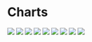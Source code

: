 # Charts

[//]: # (START_CHARTS)

<img src='https://image-charts.com/chart.js/2.8.0?width=600&height=400&backgroundcolor=g&bkg=white&c=%7B%22type%22%3A%22bar%22%2C%22options%22%3A%7B%22layout%22%3A%7B%22padding%22%3A%7B%22right%22%3A50%2C%22left%22%3A50%2C%22top%22%3A0%2C%22bottom%22%3A0%7D%7D%2C%22legend%22%3A%7B%22display%22%3Afalse%7D%2C%22title%22%3A%7B%22display%22%3Atrue%2C%22text%22%3A%22%D8%AF%D9%84%D8%A7%D8%B1%20%D8%A8%D9%87%20%D8%AA%D9%88%D9%85%D8%A7%D9%86%22%7D%2C%22scales%22%3A%7B%22xAxes%22%3A%5B%7B%22time%22%3A%7B%22unit%22%3A%22day%22%7D%2C%22ticks%22%3A%7B%22fontSize%22%3A8%7D%2C%22type%22%3A%22time%22%7D%2C%7B%22ticks%22%3A%7B%22fontSize%22%3A8%7D%2C%22type%22%3A%22category%22%2C%22labels%22%3A%5B%22%DB%B3%DB%B0%20%D8%AF%DB%8C%22%2C%22%DB%B1%20%D8%A8%D9%87%D9%85%D9%86%22%2C%22%DB%B2%20%D8%A8%D9%87%D9%85%D9%86%22%2C%22%DB%B3%20%D8%A8%D9%87%D9%85%D9%86%22%2C%22%DB%B4%20%D8%A8%D9%87%D9%85%D9%86%22%2C%22%DB%B4%20%D8%A8%D9%87%D9%85%D9%86%22%2C%22%DB%B7%20%D8%A8%D9%87%D9%85%D9%86%22%2C%22%DB%B8%20%D8%A8%D9%87%D9%85%D9%86%22%2C%22%DB%B8%20%D8%A8%D9%87%D9%85%D9%86%22%2C%22%DB%B1%DB%B5%20%D8%A8%D9%87%D9%85%D9%86%22%2C%22%DB%B1%DB%B6%20%D8%A8%D9%87%D9%85%D9%86%22%2C%22%DB%B1%DB%B7%20%D8%A8%D9%87%D9%85%D9%86%22%2C%22%DB%B1%DB%B8%20%D8%A8%D9%87%D9%85%D9%86%22%2C%22%DB%B1%DB%B8%20%D8%A8%D9%87%D9%85%D9%86%22%2C%22%DB%B2%DB%B1%20%D8%A8%D9%87%D9%85%D9%86%22%2C%22%DB%B2%DB%B1%20%D8%A8%D9%87%D9%85%D9%86%22%2C%22%DB%B2%DB%B3%20%D8%A8%D9%87%D9%85%D9%86%22%2C%22%DB%B2%DB%B4%20%D8%A8%D9%87%D9%85%D9%86%22%2C%22%DB%B2%DB%B5%20%D8%A8%D9%87%D9%85%D9%86%22%2C%22%DB%B2%DB%B6%20%D8%A8%D9%87%D9%85%D9%86%22%2C%22%DB%B2%DB%B6%20%D8%A8%D9%87%D9%85%D9%86%22%2C%22%DB%B2%DB%B8%20%D8%A8%D9%87%D9%85%D9%86%22%2C%22%DB%B2%DB%B9%20%D8%A8%D9%87%D9%85%D9%86%22%2C%22%DB%B3%DB%B0%20%D8%A8%D9%87%D9%85%D9%86%22%2C%22%DB%B1%20%D8%A7%D8%B3%D9%81%D9%86%D8%AF%22%2C%22%DB%B2%20%D8%A7%D8%B3%D9%81%D9%86%D8%AF%22%2C%22%DB%B3%20%D8%A7%D8%B3%D9%81%D9%86%D8%AF%22%2C%22%DB%B3%20%D8%A7%D8%B3%D9%81%D9%86%D8%AF%22%2C%22%DB%B1%DB%B0%20%D8%A7%D8%B3%D9%81%D9%86%D8%AF%22%2C%22%DB%B1%DB%B0%20%D8%A7%D8%B3%D9%81%D9%86%D8%AF%22%5D%7D%5D%2C%22yAxes%22%3A%5B%7B%22ticks%22%3A%7B%22fontSize%22%3A8%2C%22beginAtZero%22%3Afalse%7D%7D%5D%7D%7D%2C%22data%22%3A%7B%22datasets%22%3A%5B%7B%22borderWidth%22%3A1%2C%22datalabels%22%3A%7B%22formatter%22%3A%22function%28value%2C%20context%29%20%7B%20return%20value%3B%20%7D%22%2C%22font%22%3A%7B%22size%22%3A8%7D%2C%22align%22%3A%22top%22%2C%22anchor%22%3A%22end%22%7D%2C%22borderColor%22%3A%22%231b9e77%22%2C%22type%22%3A%22line%22%2C%22fill%22%3Afalse%2C%22pointBackgroundColor%22%3A%22%231b9e77%22%2C%22data%22%3A%5B54117%2C53821%2C53954%2C54803%2C55459%2C55459%2C56070%2C55607%2C55579%2C55031%2C55072%2C55352%2C55536%2C55536%2C54905%2C54905%2C55149%2C55390%2C55530%2C56005%2C56005%2C56260%2C57130%2C56924%2C56450%2C56962%2C57193%2C57193%2C58450%2C58450%5D%7D%5D%2C%22labels%22%3A%5B%222024-01-20T00%3A00%3A00%22%2C%222024-01-21T00%3A00%3A00%22%2C%222024-01-22T00%3A00%3A00%22%2C%222024-01-23T00%3A00%3A00%22%2C%222024-01-24T00%3A00%3A00%22%2C%222024-01-24T00%3A00%3A00%22%2C%222024-01-27T00%3A00%3A00%22%2C%222024-01-28T00%3A00%3A00%22%2C%222024-01-28T00%3A00%3A00%22%2C%222024-02-04T00%3A00%3A00%22%2C%222024-02-05T00%3A00%3A00%22%2C%222024-02-06T00%3A00%3A00%22%2C%222024-02-07T00%3A00%3A00%22%2C%222024-02-07T00%3A00%3A00%22%2C%222024-02-10T00%3A00%3A00%22%2C%222024-02-10T00%3A00%3A00%22%2C%222024-02-12T00%3A00%3A00%22%2C%222024-02-13T00%3A00%3A00%22%2C%222024-02-14T00%3A00%3A00%22%2C%222024-02-15T00%3A00%3A00%22%2C%222024-02-15T00%3A00%3A00%22%2C%222024-02-17T00%3A00%3A00%22%2C%222024-02-18T00%3A00%3A00%22%2C%222024-02-19T00%3A00%3A00%22%2C%222024-02-20T00%3A00%3A00%22%2C%222024-02-21T00%3A00%3A00%22%2C%222024-02-22T00%3A00%3A00%22%2C%222024-02-22T00%3A00%3A00%22%2C%222024-02-29T00%3A00%3A00%22%2C%222024-02-29T00%3A00%3A00%22%5D%7D%7D' />

<img src='https://image-charts.com/chart.js/2.8.0?width=600&height=400&backgroundcolor=g&bkg=white&c=%7B%22type%22%3A%22bar%22%2C%22options%22%3A%7B%22layout%22%3A%7B%22padding%22%3A%7B%22right%22%3A50%2C%22left%22%3A50%2C%22top%22%3A0%2C%22bottom%22%3A0%7D%7D%2C%22legend%22%3A%7B%22display%22%3Afalse%7D%2C%22title%22%3A%7B%22display%22%3Atrue%2C%22text%22%3A%22%D9%BE%D9%88%D9%86%D8%AF%20%D8%A8%D9%87%20%D8%AA%D9%88%D9%85%D8%A7%D9%86%22%7D%2C%22scales%22%3A%7B%22xAxes%22%3A%5B%7B%22time%22%3A%7B%22unit%22%3A%22day%22%7D%2C%22ticks%22%3A%7B%22fontSize%22%3A8%7D%2C%22type%22%3A%22time%22%7D%2C%7B%22ticks%22%3A%7B%22fontSize%22%3A8%7D%2C%22type%22%3A%22category%22%2C%22labels%22%3A%5B%22%DB%B1%DB%B8%20%D8%A8%D9%87%D9%85%D9%86%22%2C%22%DB%B1%DB%B8%20%D8%A8%D9%87%D9%85%D9%86%22%2C%22%DB%B2%DB%B1%20%D8%A8%D9%87%D9%85%D9%86%22%2C%22%DB%B2%DB%B1%20%D8%A8%D9%87%D9%85%D9%86%22%2C%22%DB%B2%DB%B3%20%D8%A8%D9%87%D9%85%D9%86%22%2C%22%DB%B2%DB%B4%20%D8%A8%D9%87%D9%85%D9%86%22%2C%22%DB%B2%DB%B5%20%D8%A8%D9%87%D9%85%D9%86%22%2C%22%DB%B2%DB%B6%20%D8%A8%D9%87%D9%85%D9%86%22%2C%22%DB%B2%DB%B6%20%D8%A8%D9%87%D9%85%D9%86%22%2C%22%DB%B2%DB%B8%20%D8%A8%D9%87%D9%85%D9%86%22%2C%22%DB%B2%DB%B9%20%D8%A8%D9%87%D9%85%D9%86%22%2C%22%DB%B3%DB%B0%20%D8%A8%D9%87%D9%85%D9%86%22%2C%22%DB%B1%20%D8%A7%D8%B3%D9%81%D9%86%D8%AF%22%2C%22%DB%B2%20%D8%A7%D8%B3%D9%81%D9%86%D8%AF%22%2C%22%DB%B3%20%D8%A7%D8%B3%D9%81%D9%86%D8%AF%22%2C%22%DB%B3%20%D8%A7%D8%B3%D9%81%D9%86%D8%AF%22%2C%22%DB%B5%20%D8%A7%D8%B3%D9%81%D9%86%D8%AF%22%2C%22%DB%B5%20%D8%A7%D8%B3%D9%81%D9%86%D8%AF%22%2C%22%DB%B7%20%D8%A7%D8%B3%D9%81%D9%86%D8%AF%22%2C%22%DB%B8%20%D8%A7%D8%B3%D9%81%D9%86%D8%AF%22%2C%22%DB%B9%20%D8%A7%D8%B3%D9%81%D9%86%D8%AF%22%2C%22%DB%B1%DB%B0%20%D8%A7%D8%B3%D9%81%D9%86%D8%AF%22%2C%22%DB%B1%DB%B0%20%D8%A7%D8%B3%D9%81%D9%86%D8%AF%22%2C%22%DB%B1%DB%B2%20%D8%A7%D8%B3%D9%81%D9%86%D8%AF%22%2C%22%DB%B1%DB%B3%20%D8%A7%D8%B3%D9%81%D9%86%D8%AF%22%2C%22%DB%B1%DB%B4%20%D8%A7%D8%B3%D9%81%D9%86%D8%AF%22%2C%22%DB%B1%DB%B5%20%D8%A7%D8%B3%D9%81%D9%86%D8%AF%22%2C%22%DB%B1%DB%B6%20%D8%A7%D8%B3%D9%81%D9%86%D8%AF%22%2C%22%DB%B1%DB%B6%20%D8%A7%D8%B3%D9%81%D9%86%D8%AF%22%2C%22%DB%B1%DB%B7%20%D8%A7%D8%B3%D9%81%D9%86%D8%AF%22%5D%7D%5D%2C%22yAxes%22%3A%5B%7B%22ticks%22%3A%7B%22fontSize%22%3A8%2C%22beginAtZero%22%3Afalse%7D%7D%5D%7D%7D%2C%22data%22%3A%7B%22datasets%22%3A%5B%7B%22borderWidth%22%3A1%2C%22datalabels%22%3A%7B%22formatter%22%3A%22function%28value%2C%20context%29%20%7B%20return%20value%3B%20%7D%22%2C%22font%22%3A%7B%22size%22%3A8%7D%2C%22align%22%3A%22top%22%2C%22anchor%22%3A%22end%22%7D%2C%22borderColor%22%3A%22%231b9e77%22%2C%22type%22%3A%22line%22%2C%22fill%22%3Afalse%2C%22pointBackgroundColor%22%3A%22%231b9e77%22%2C%22data%22%3A%5B70257%2C70257%2C69286%2C69286%2C69712%2C69866%2C69652%2C70325%2C70325%2C70920%2C71838%2C71804%2C71508%2C71961%2C72434%2C72434%2C72516%2C72516%2C73545%2C74279%2C73519%2C73969%2C73969%2C75044%2C75080%2C76809%2C77534%2C77773%2C77153%2C77773%5D%7D%5D%2C%22labels%22%3A%5B%222024-02-07T00%3A00%3A00%22%2C%222024-02-07T00%3A00%3A00%22%2C%222024-02-10T00%3A00%3A00%22%2C%222024-02-10T00%3A00%3A00%22%2C%222024-02-12T00%3A00%3A00%22%2C%222024-02-13T00%3A00%3A00%22%2C%222024-02-14T00%3A00%3A00%22%2C%222024-02-15T00%3A00%3A00%22%2C%222024-02-15T00%3A00%3A00%22%2C%222024-02-17T00%3A00%3A00%22%2C%222024-02-18T00%3A00%3A00%22%2C%222024-02-19T00%3A00%3A00%22%2C%222024-02-20T00%3A00%3A00%22%2C%222024-02-21T00%3A00%3A00%22%2C%222024-02-22T00%3A00%3A00%22%2C%222024-02-22T00%3A00%3A00%22%2C%222024-02-24T00%3A00%3A00%22%2C%222024-02-24T00%3A00%3A00%22%2C%222024-02-26T00%3A00%3A00%22%2C%222024-02-27T00%3A00%3A00%22%2C%222024-02-28T00%3A00%3A00%22%2C%222024-02-29T00%3A00%3A00%22%2C%222024-02-29T00%3A00%3A00%22%2C%222024-03-02T00%3A00%3A00%22%2C%222024-03-03T00%3A00%3A00%22%2C%222024-03-04T00%3A00%3A00%22%2C%222024-03-05T00%3A00%3A00%22%2C%222024-03-06T00%3A00%3A00%22%2C%222024-03-06T00%3A00%3A00%22%2C%222024-03-07T00%3A00%3A00%22%5D%7D%7D' />

<img src='https://image-charts.com/chart.js/2.8.0?width=600&height=400&backgroundcolor=g&bkg=white&c=%7B%22type%22%3A%22bar%22%2C%22options%22%3A%7B%22layout%22%3A%7B%22padding%22%3A%7B%22right%22%3A50%2C%22left%22%3A50%2C%22top%22%3A0%2C%22bottom%22%3A0%7D%7D%2C%22legend%22%3A%7B%22display%22%3Afalse%7D%2C%22title%22%3A%7B%22display%22%3Atrue%2C%22text%22%3A%22%DB%8C%D9%88%D8%B1%D9%88%20%D8%A8%D9%87%20%D8%AA%D9%88%D9%85%D8%A7%D9%86%22%7D%2C%22scales%22%3A%7B%22xAxes%22%3A%5B%7B%22time%22%3A%7B%22unit%22%3A%22day%22%7D%2C%22ticks%22%3A%7B%22fontSize%22%3A8%7D%2C%22type%22%3A%22time%22%7D%2C%7B%22ticks%22%3A%7B%22fontSize%22%3A8%7D%2C%22type%22%3A%22category%22%2C%22labels%22%3A%5B%22%DB%B1%DB%B8%20%D8%A8%D9%87%D9%85%D9%86%22%2C%22%DB%B1%DB%B8%20%D8%A8%D9%87%D9%85%D9%86%22%2C%22%DB%B2%DB%B1%20%D8%A8%D9%87%D9%85%D9%86%22%2C%22%DB%B2%DB%B1%20%D8%A8%D9%87%D9%85%D9%86%22%2C%22%DB%B2%DB%B3%20%D8%A8%D9%87%D9%85%D9%86%22%2C%22%DB%B2%DB%B4%20%D8%A8%D9%87%D9%85%D9%86%22%2C%22%DB%B2%DB%B5%20%D8%A8%D9%87%D9%85%D9%86%22%2C%22%DB%B2%DB%B6%20%D8%A8%D9%87%D9%85%D9%86%22%2C%22%DB%B2%DB%B6%20%D8%A8%D9%87%D9%85%D9%86%22%2C%22%DB%B2%DB%B8%20%D8%A8%D9%87%D9%85%D9%86%22%2C%22%DB%B2%DB%B9%20%D8%A8%D9%87%D9%85%D9%86%22%2C%22%DB%B3%DB%B0%20%D8%A8%D9%87%D9%85%D9%86%22%2C%22%DB%B1%20%D8%A7%D8%B3%D9%81%D9%86%D8%AF%22%2C%22%DB%B2%20%D8%A7%D8%B3%D9%81%D9%86%D8%AF%22%2C%22%DB%B3%20%D8%A7%D8%B3%D9%81%D9%86%D8%AF%22%2C%22%DB%B3%20%D8%A7%D8%B3%D9%81%D9%86%D8%AF%22%2C%22%DB%B5%20%D8%A7%D8%B3%D9%81%D9%86%D8%AF%22%2C%22%DB%B5%20%D8%A7%D8%B3%D9%81%D9%86%D8%AF%22%2C%22%DB%B7%20%D8%A7%D8%B3%D9%81%D9%86%D8%AF%22%2C%22%DB%B8%20%D8%A7%D8%B3%D9%81%D9%86%D8%AF%22%2C%22%DB%B9%20%D8%A7%D8%B3%D9%81%D9%86%D8%AF%22%2C%22%DB%B1%DB%B0%20%D8%A7%D8%B3%D9%81%D9%86%D8%AF%22%2C%22%DB%B1%DB%B0%20%D8%A7%D8%B3%D9%81%D9%86%D8%AF%22%2C%22%DB%B1%DB%B2%20%D8%A7%D8%B3%D9%81%D9%86%D8%AF%22%2C%22%DB%B1%DB%B3%20%D8%A7%D8%B3%D9%81%D9%86%D8%AF%22%2C%22%DB%B1%DB%B4%20%D8%A7%D8%B3%D9%81%D9%86%D8%AF%22%2C%22%DB%B1%DB%B5%20%D8%A7%D8%B3%D9%81%D9%86%D8%AF%22%2C%22%DB%B1%DB%B6%20%D8%A7%D8%B3%D9%81%D9%86%D8%AF%22%2C%22%DB%B1%DB%B6%20%D8%A7%D8%B3%D9%81%D9%86%D8%AF%22%2C%22%DB%B1%DB%B7%20%D8%A7%D8%B3%D9%81%D9%86%D8%AF%22%5D%7D%5D%2C%22yAxes%22%3A%5B%7B%22ticks%22%3A%7B%22fontSize%22%3A8%2C%22beginAtZero%22%3Afalse%7D%7D%5D%7D%7D%2C%22data%22%3A%7B%22datasets%22%3A%5B%7B%22borderWidth%22%3A1%2C%22datalabels%22%3A%7B%22formatter%22%3A%22function%28value%2C%20context%29%20%7B%20return%20value%3B%20%7D%22%2C%22font%22%3A%7B%22size%22%3A8%7D%2C%22align%22%3A%22top%22%2C%22anchor%22%3A%22end%22%7D%2C%22borderColor%22%3A%22%231b9e77%22%2C%22type%22%3A%22line%22%2C%22fill%22%3Afalse%2C%22pointBackgroundColor%22%3A%22%231b9e77%22%2C%22data%22%3A%5B59924%2C59924%2C59199%2C59199%2C59588%2C59471%2C59541%2C60212%2C60212%2C60665%2C61450%2C61419%2C61167%2C61670%2C62060%2C62060%2C61950%2C61950%2C62941%2C63587%2C62958%2C63340%2C63340%2C64285%2C64317%2C65712%2C66227%2C66374%2C66024%2C66374%5D%7D%5D%2C%22labels%22%3A%5B%222024-02-07T00%3A00%3A00%22%2C%222024-02-07T00%3A00%3A00%22%2C%222024-02-10T00%3A00%3A00%22%2C%222024-02-10T00%3A00%3A00%22%2C%222024-02-12T00%3A00%3A00%22%2C%222024-02-13T00%3A00%3A00%22%2C%222024-02-14T00%3A00%3A00%22%2C%222024-02-15T00%3A00%3A00%22%2C%222024-02-15T00%3A00%3A00%22%2C%222024-02-17T00%3A00%3A00%22%2C%222024-02-18T00%3A00%3A00%22%2C%222024-02-19T00%3A00%3A00%22%2C%222024-02-20T00%3A00%3A00%22%2C%222024-02-21T00%3A00%3A00%22%2C%222024-02-22T00%3A00%3A00%22%2C%222024-02-22T00%3A00%3A00%22%2C%222024-02-24T00%3A00%3A00%22%2C%222024-02-24T00%3A00%3A00%22%2C%222024-02-26T00%3A00%3A00%22%2C%222024-02-27T00%3A00%3A00%22%2C%222024-02-28T00%3A00%3A00%22%2C%222024-02-29T00%3A00%3A00%22%2C%222024-02-29T00%3A00%3A00%22%2C%222024-03-02T00%3A00%3A00%22%2C%222024-03-03T00%3A00%3A00%22%2C%222024-03-04T00%3A00%3A00%22%2C%222024-03-05T00%3A00%3A00%22%2C%222024-03-06T00%3A00%3A00%22%2C%222024-03-06T00%3A00%3A00%22%2C%222024-03-07T00%3A00%3A00%22%5D%7D%7D' />

<img src='https://image-charts.com/chart.js/2.8.0?width=600&height=400&backgroundcolor=g&bkg=white&c=%7B%22type%22%3A%22bar%22%2C%22options%22%3A%7B%22layout%22%3A%7B%22padding%22%3A%7B%22right%22%3A50%2C%22left%22%3A50%2C%22top%22%3A0%2C%22bottom%22%3A0%7D%7D%2C%22legend%22%3A%7B%22display%22%3Afalse%7D%2C%22title%22%3A%7B%22display%22%3Atrue%2C%22text%22%3A%22%D9%85%D8%AB%D9%82%D8%A7%D9%84%20%D8%B7%D9%84%D8%A7%20%D8%A8%D9%87%20%D9%87%D8%B2%D8%A7%D8%B1%20%D8%AA%D9%88%D9%85%D8%A7%D9%86%22%7D%2C%22scales%22%3A%7B%22xAxes%22%3A%5B%7B%22time%22%3A%7B%22unit%22%3A%22day%22%7D%2C%22ticks%22%3A%7B%22fontSize%22%3A8%7D%2C%22type%22%3A%22time%22%7D%2C%7B%22ticks%22%3A%7B%22fontSize%22%3A8%7D%2C%22type%22%3A%22category%22%2C%22labels%22%3A%5B%22%DB%B1%DB%B8%20%D8%A8%D9%87%D9%85%D9%86%22%2C%22%DB%B1%DB%B8%20%D8%A8%D9%87%D9%85%D9%86%22%2C%22%DB%B2%DB%B1%20%D8%A8%D9%87%D9%85%D9%86%22%2C%22%DB%B2%DB%B1%20%D8%A8%D9%87%D9%85%D9%86%22%2C%22%DB%B2%DB%B3%20%D8%A8%D9%87%D9%85%D9%86%22%2C%22%DB%B2%DB%B4%20%D8%A8%D9%87%D9%85%D9%86%22%2C%22%DB%B2%DB%B5%20%D8%A8%D9%87%D9%85%D9%86%22%2C%22%DB%B2%DB%B6%20%D8%A8%D9%87%D9%85%D9%86%22%2C%22%DB%B2%DB%B6%20%D8%A8%D9%87%D9%85%D9%86%22%2C%22%DB%B2%DB%B8%20%D8%A8%D9%87%D9%85%D9%86%22%2C%22%DB%B2%DB%B9%20%D8%A8%D9%87%D9%85%D9%86%22%2C%22%DB%B3%DB%B0%20%D8%A8%D9%87%D9%85%D9%86%22%2C%22%DB%B1%20%D8%A7%D8%B3%D9%81%D9%86%D8%AF%22%2C%22%DB%B2%20%D8%A7%D8%B3%D9%81%D9%86%D8%AF%22%2C%22%DB%B3%20%D8%A7%D8%B3%D9%81%D9%86%D8%AF%22%2C%22%DB%B3%20%D8%A7%D8%B3%D9%81%D9%86%D8%AF%22%2C%22%DB%B5%20%D8%A7%D8%B3%D9%81%D9%86%D8%AF%22%2C%22%DB%B5%20%D8%A7%D8%B3%D9%81%D9%86%D8%AF%22%2C%22%DB%B7%20%D8%A7%D8%B3%D9%81%D9%86%D8%AF%22%2C%22%DB%B8%20%D8%A7%D8%B3%D9%81%D9%86%D8%AF%22%2C%22%DB%B9%20%D8%A7%D8%B3%D9%81%D9%86%D8%AF%22%2C%22%DB%B1%DB%B0%20%D8%A7%D8%B3%D9%81%D9%86%D8%AF%22%2C%22%DB%B1%DB%B0%20%D8%A7%D8%B3%D9%81%D9%86%D8%AF%22%2C%22%DB%B1%DB%B2%20%D8%A7%D8%B3%D9%81%D9%86%D8%AF%22%2C%22%DB%B1%DB%B3%20%D8%A7%D8%B3%D9%81%D9%86%D8%AF%22%2C%22%DB%B1%DB%B4%20%D8%A7%D8%B3%D9%81%D9%86%D8%AF%22%2C%22%DB%B1%DB%B5%20%D8%A7%D8%B3%D9%81%D9%86%D8%AF%22%2C%22%DB%B1%DB%B6%20%D8%A7%D8%B3%D9%81%D9%86%D8%AF%22%2C%22%DB%B1%DB%B6%20%D8%A7%D8%B3%D9%81%D9%86%D8%AF%22%2C%22%DB%B1%DB%B7%20%D8%A7%D8%B3%D9%81%D9%86%D8%AF%22%5D%7D%5D%2C%22yAxes%22%3A%5B%7B%22ticks%22%3A%7B%22fontSize%22%3A8%2C%22beginAtZero%22%3Afalse%7D%7D%5D%7D%7D%2C%22data%22%3A%7B%22datasets%22%3A%5B%7B%22borderWidth%22%3A1%2C%22datalabels%22%3A%7B%22formatter%22%3A%22function%28value%2C%20context%29%20%7B%20return%20value%3B%20%7D%22%2C%22font%22%3A%7B%22size%22%3A8%7D%2C%22align%22%3A%22top%22%2C%22anchor%22%3A%22end%22%7D%2C%22borderColor%22%3A%22%231b9e77%22%2C%22type%22%3A%22line%22%2C%22fill%22%3Afalse%2C%22pointBackgroundColor%22%3A%22%231b9e77%22%2C%22data%22%3A%5B12076%2C12076%2C11927%2C11927%2C11908%2C11881%2C11941%2C12027%2C12027%2C12152%2C12197%2C12229%2C12126%2C12245%2C12307%2C12307%2C12406%2C12406%2C12456%2C12608%2C12557%2C12559%2C12559%2C12951%2C12943%2C13349%2C13467%2C13817%2C13628%2C13817%5D%7D%5D%2C%22labels%22%3A%5B%222024-02-07T00%3A00%3A00%22%2C%222024-02-07T00%3A00%3A00%22%2C%222024-02-10T00%3A00%3A00%22%2C%222024-02-10T00%3A00%3A00%22%2C%222024-02-12T00%3A00%3A00%22%2C%222024-02-13T00%3A00%3A00%22%2C%222024-02-14T00%3A00%3A00%22%2C%222024-02-15T00%3A00%3A00%22%2C%222024-02-15T00%3A00%3A00%22%2C%222024-02-17T00%3A00%3A00%22%2C%222024-02-18T00%3A00%3A00%22%2C%222024-02-19T00%3A00%3A00%22%2C%222024-02-20T00%3A00%3A00%22%2C%222024-02-21T00%3A00%3A00%22%2C%222024-02-22T00%3A00%3A00%22%2C%222024-02-22T00%3A00%3A00%22%2C%222024-02-24T00%3A00%3A00%22%2C%222024-02-24T00%3A00%3A00%22%2C%222024-02-26T00%3A00%3A00%22%2C%222024-02-27T00%3A00%3A00%22%2C%222024-02-28T00%3A00%3A00%22%2C%222024-02-29T00%3A00%3A00%22%2C%222024-02-29T00%3A00%3A00%22%2C%222024-03-02T00%3A00%3A00%22%2C%222024-03-03T00%3A00%3A00%22%2C%222024-03-04T00%3A00%3A00%22%2C%222024-03-05T00%3A00%3A00%22%2C%222024-03-06T00%3A00%3A00%22%2C%222024-03-06T00%3A00%3A00%22%2C%222024-03-07T00%3A00%3A00%22%5D%7D%7D' />

<img src='https://image-charts.com/chart.js/2.8.0?width=600&height=400&backgroundcolor=g&bkg=white&c=%7B%22type%22%3A%22bar%22%2C%22options%22%3A%7B%22layout%22%3A%7B%22padding%22%3A%7B%22right%22%3A50%2C%22left%22%3A50%2C%22top%22%3A0%2C%22bottom%22%3A0%7D%7D%2C%22legend%22%3A%7B%22display%22%3Afalse%7D%2C%22title%22%3A%7B%22display%22%3Atrue%2C%22text%22%3A%22%D8%B3%DA%A9%D9%87%20%D8%A7%D9%85%D8%A7%D9%85%DB%8C%20%D8%A8%D9%87%20%D9%87%D8%B2%D8%A7%D8%B1%20%D8%AA%D9%88%D9%85%D8%A7%D9%86%22%7D%2C%22scales%22%3A%7B%22xAxes%22%3A%5B%7B%22time%22%3A%7B%22unit%22%3A%22day%22%7D%2C%22ticks%22%3A%7B%22fontSize%22%3A8%7D%2C%22type%22%3A%22time%22%7D%2C%7B%22ticks%22%3A%7B%22fontSize%22%3A8%7D%2C%22type%22%3A%22category%22%2C%22labels%22%3A%5B%22%DB%B1%DB%B8%20%D8%A8%D9%87%D9%85%D9%86%22%2C%22%DB%B1%DB%B8%20%D8%A8%D9%87%D9%85%D9%86%22%2C%22%DB%B2%DB%B1%20%D8%A8%D9%87%D9%85%D9%86%22%2C%22%DB%B2%DB%B1%20%D8%A8%D9%87%D9%85%D9%86%22%2C%22%DB%B2%DB%B3%20%D8%A8%D9%87%D9%85%D9%86%22%2C%22%DB%B2%DB%B4%20%D8%A8%D9%87%D9%85%D9%86%22%2C%22%DB%B2%DB%B5%20%D8%A8%D9%87%D9%85%D9%86%22%2C%22%DB%B2%DB%B6%20%D8%A8%D9%87%D9%85%D9%86%22%2C%22%DB%B2%DB%B6%20%D8%A8%D9%87%D9%85%D9%86%22%2C%22%DB%B2%DB%B8%20%D8%A8%D9%87%D9%85%D9%86%22%2C%22%DB%B2%DB%B9%20%D8%A8%D9%87%D9%85%D9%86%22%2C%22%DB%B3%DB%B0%20%D8%A8%D9%87%D9%85%D9%86%22%2C%22%DB%B1%20%D8%A7%D8%B3%D9%81%D9%86%D8%AF%22%2C%22%DB%B2%20%D8%A7%D8%B3%D9%81%D9%86%D8%AF%22%2C%22%DB%B3%20%D8%A7%D8%B3%D9%81%D9%86%D8%AF%22%2C%22%DB%B3%20%D8%A7%D8%B3%D9%81%D9%86%D8%AF%22%2C%22%DB%B5%20%D8%A7%D8%B3%D9%81%D9%86%D8%AF%22%2C%22%DB%B5%20%D8%A7%D8%B3%D9%81%D9%86%D8%AF%22%2C%22%DB%B7%20%D8%A7%D8%B3%D9%81%D9%86%D8%AF%22%2C%22%DB%B8%20%D8%A7%D8%B3%D9%81%D9%86%D8%AF%22%2C%22%DB%B9%20%D8%A7%D8%B3%D9%81%D9%86%D8%AF%22%2C%22%DB%B1%DB%B0%20%D8%A7%D8%B3%D9%81%D9%86%D8%AF%22%2C%22%DB%B1%DB%B0%20%D8%A7%D8%B3%D9%81%D9%86%D8%AF%22%2C%22%DB%B1%DB%B2%20%D8%A7%D8%B3%D9%81%D9%86%D8%AF%22%2C%22%DB%B1%DB%B3%20%D8%A7%D8%B3%D9%81%D9%86%D8%AF%22%2C%22%DB%B1%DB%B4%20%D8%A7%D8%B3%D9%81%D9%86%D8%AF%22%2C%22%DB%B1%DB%B5%20%D8%A7%D8%B3%D9%81%D9%86%D8%AF%22%2C%22%DB%B1%DB%B6%20%D8%A7%D8%B3%D9%81%D9%86%D8%AF%22%2C%22%DB%B1%DB%B6%20%D8%A7%D8%B3%D9%81%D9%86%D8%AF%22%2C%22%DB%B1%DB%B7%20%D8%A7%D8%B3%D9%81%D9%86%D8%AF%22%5D%7D%5D%2C%22yAxes%22%3A%5B%7B%22ticks%22%3A%7B%22fontSize%22%3A8%2C%22beginAtZero%22%3Afalse%7D%7D%5D%7D%7D%2C%22data%22%3A%7B%22datasets%22%3A%5B%7B%22borderWidth%22%3A1%2C%22datalabels%22%3A%7B%22formatter%22%3A%22function%28value%2C%20context%29%20%7B%20return%20value%3B%20%7D%22%2C%22font%22%3A%7B%22size%22%3A8%7D%2C%22align%22%3A%22top%22%2C%22anchor%22%3A%22end%22%7D%2C%22borderColor%22%3A%22%231b9e77%22%2C%22type%22%3A%22line%22%2C%22fill%22%3Afalse%2C%22pointBackgroundColor%22%3A%22%231b9e77%22%2C%22data%22%3A%5B32751%2C32751%2C32739%2C32739%2C32651%2C32452%2C32642%2C32934%2C32934%2C33056%2C33444%2C33249%2C33010%2C33084%2C33447%2C33447%2C33605%2C33605%2C33681%2C34345%2C33892%2C34140%2C34140%2C34645%2C34608%2C35680%2C36943%2C37247%2C36733%2C37247%5D%7D%5D%2C%22labels%22%3A%5B%222024-02-07T00%3A00%3A00%22%2C%222024-02-07T00%3A00%3A00%22%2C%222024-02-10T00%3A00%3A00%22%2C%222024-02-10T00%3A00%3A00%22%2C%222024-02-12T00%3A00%3A00%22%2C%222024-02-13T00%3A00%3A00%22%2C%222024-02-14T00%3A00%3A00%22%2C%222024-02-15T00%3A00%3A00%22%2C%222024-02-15T00%3A00%3A00%22%2C%222024-02-17T00%3A00%3A00%22%2C%222024-02-18T00%3A00%3A00%22%2C%222024-02-19T00%3A00%3A00%22%2C%222024-02-20T00%3A00%3A00%22%2C%222024-02-21T00%3A00%3A00%22%2C%222024-02-22T00%3A00%3A00%22%2C%222024-02-22T00%3A00%3A00%22%2C%222024-02-24T00%3A00%3A00%22%2C%222024-02-24T00%3A00%3A00%22%2C%222024-02-26T00%3A00%3A00%22%2C%222024-02-27T00%3A00%3A00%22%2C%222024-02-28T00%3A00%3A00%22%2C%222024-02-29T00%3A00%3A00%22%2C%222024-02-29T00%3A00%3A00%22%2C%222024-03-02T00%3A00%3A00%22%2C%222024-03-03T00%3A00%3A00%22%2C%222024-03-04T00%3A00%3A00%22%2C%222024-03-05T00%3A00%3A00%22%2C%222024-03-06T00%3A00%3A00%22%2C%222024-03-06T00%3A00%3A00%22%2C%222024-03-07T00%3A00%3A00%22%5D%7D%7D' />

<img src='https://image-charts.com/chart.js/2.8.0?width=600&height=400&backgroundcolor=g&bkg=white&c=%7B%22type%22%3A%22bar%22%2C%22options%22%3A%7B%22layout%22%3A%7B%22padding%22%3A%7B%22right%22%3A50%2C%22left%22%3A50%2C%22top%22%3A0%2C%22bottom%22%3A0%7D%7D%2C%22legend%22%3A%7B%22display%22%3Afalse%7D%2C%22title%22%3A%7B%22display%22%3Atrue%2C%22text%22%3A%22%D8%B3%DA%A9%D9%87%20%D8%A8%D9%87%D8%A7%D8%B1%20%D8%A2%D8%B2%D8%A7%D8%AF%DB%8C%20%D8%A8%D9%87%20%D9%87%D8%B2%D8%A7%D8%B1%20%D8%AA%D9%88%D9%85%D8%A7%D9%86%22%7D%2C%22scales%22%3A%7B%22xAxes%22%3A%5B%7B%22time%22%3A%7B%22unit%22%3A%22day%22%7D%2C%22ticks%22%3A%7B%22fontSize%22%3A8%7D%2C%22type%22%3A%22time%22%7D%2C%7B%22ticks%22%3A%7B%22fontSize%22%3A8%7D%2C%22type%22%3A%22category%22%2C%22labels%22%3A%5B%22%DB%B1%DB%B8%20%D8%A8%D9%87%D9%85%D9%86%22%2C%22%DB%B1%DB%B8%20%D8%A8%D9%87%D9%85%D9%86%22%2C%22%DB%B2%DB%B1%20%D8%A8%D9%87%D9%85%D9%86%22%2C%22%DB%B2%DB%B1%20%D8%A8%D9%87%D9%85%D9%86%22%2C%22%DB%B2%DB%B3%20%D8%A8%D9%87%D9%85%D9%86%22%2C%22%DB%B2%DB%B4%20%D8%A8%D9%87%D9%85%D9%86%22%2C%22%DB%B2%DB%B5%20%D8%A8%D9%87%D9%85%D9%86%22%2C%22%DB%B2%DB%B6%20%D8%A8%D9%87%D9%85%D9%86%22%2C%22%DB%B2%DB%B6%20%D8%A8%D9%87%D9%85%D9%86%22%2C%22%DB%B2%DB%B8%20%D8%A8%D9%87%D9%85%D9%86%22%2C%22%DB%B2%DB%B9%20%D8%A8%D9%87%D9%85%D9%86%22%2C%22%DB%B3%DB%B0%20%D8%A8%D9%87%D9%85%D9%86%22%2C%22%DB%B1%20%D8%A7%D8%B3%D9%81%D9%86%D8%AF%22%2C%22%DB%B2%20%D8%A7%D8%B3%D9%81%D9%86%D8%AF%22%2C%22%DB%B3%20%D8%A7%D8%B3%D9%81%D9%86%D8%AF%22%2C%22%DB%B3%20%D8%A7%D8%B3%D9%81%D9%86%D8%AF%22%2C%22%DB%B5%20%D8%A7%D8%B3%D9%81%D9%86%D8%AF%22%2C%22%DB%B5%20%D8%A7%D8%B3%D9%81%D9%86%D8%AF%22%2C%22%DB%B7%20%D8%A7%D8%B3%D9%81%D9%86%D8%AF%22%2C%22%DB%B8%20%D8%A7%D8%B3%D9%81%D9%86%D8%AF%22%2C%22%DB%B9%20%D8%A7%D8%B3%D9%81%D9%86%D8%AF%22%2C%22%DB%B1%DB%B0%20%D8%A7%D8%B3%D9%81%D9%86%D8%AF%22%2C%22%DB%B1%DB%B0%20%D8%A7%D8%B3%D9%81%D9%86%D8%AF%22%2C%22%DB%B1%DB%B2%20%D8%A7%D8%B3%D9%81%D9%86%D8%AF%22%2C%22%DB%B1%DB%B3%20%D8%A7%D8%B3%D9%81%D9%86%D8%AF%22%2C%22%DB%B1%DB%B4%20%D8%A7%D8%B3%D9%81%D9%86%D8%AF%22%2C%22%DB%B1%DB%B5%20%D8%A7%D8%B3%D9%81%D9%86%D8%AF%22%2C%22%DB%B1%DB%B6%20%D8%A7%D8%B3%D9%81%D9%86%D8%AF%22%2C%22%DB%B1%DB%B6%20%D8%A7%D8%B3%D9%81%D9%86%D8%AF%22%2C%22%DB%B1%DB%B7%20%D8%A7%D8%B3%D9%81%D9%86%D8%AF%22%5D%7D%5D%2C%22yAxes%22%3A%5B%7B%22ticks%22%3A%7B%22fontSize%22%3A8%2C%22beginAtZero%22%3Afalse%7D%7D%5D%7D%7D%2C%22data%22%3A%7B%22datasets%22%3A%5B%7B%22borderWidth%22%3A1%2C%22datalabels%22%3A%7B%22formatter%22%3A%22function%28value%2C%20context%29%20%7B%20return%20value%3B%20%7D%22%2C%22font%22%3A%7B%22size%22%3A8%7D%2C%22align%22%3A%22top%22%2C%22anchor%22%3A%22end%22%7D%2C%22borderColor%22%3A%22%231b9e77%22%2C%22type%22%3A%22line%22%2C%22fill%22%3Afalse%2C%22pointBackgroundColor%22%3A%22%231b9e77%22%2C%22data%22%3A%5B29915%2C29915%2C29900%2C29900%2C30395%2C30210%2C30095%2C30580%2C30580%2C31010%2C31180%2C31110%2C30895%2C30920%2C31405%2C31405%2C31610%2C31610%2C31695%2C32095%2C31910%2C31880%2C31880%2C32585%2C32480%2C33585%2C34795%2C35100%2C34720%2C35100%5D%7D%5D%2C%22labels%22%3A%5B%222024-02-07T00%3A00%3A00%22%2C%222024-02-07T00%3A00%3A00%22%2C%222024-02-10T00%3A00%3A00%22%2C%222024-02-10T00%3A00%3A00%22%2C%222024-02-12T00%3A00%3A00%22%2C%222024-02-13T00%3A00%3A00%22%2C%222024-02-14T00%3A00%3A00%22%2C%222024-02-15T00%3A00%3A00%22%2C%222024-02-15T00%3A00%3A00%22%2C%222024-02-17T00%3A00%3A00%22%2C%222024-02-18T00%3A00%3A00%22%2C%222024-02-19T00%3A00%3A00%22%2C%222024-02-20T00%3A00%3A00%22%2C%222024-02-21T00%3A00%3A00%22%2C%222024-02-22T00%3A00%3A00%22%2C%222024-02-22T00%3A00%3A00%22%2C%222024-02-24T00%3A00%3A00%22%2C%222024-02-24T00%3A00%3A00%22%2C%222024-02-26T00%3A00%3A00%22%2C%222024-02-27T00%3A00%3A00%22%2C%222024-02-28T00%3A00%3A00%22%2C%222024-02-29T00%3A00%3A00%22%2C%222024-02-29T00%3A00%3A00%22%2C%222024-03-02T00%3A00%3A00%22%2C%222024-03-03T00%3A00%3A00%22%2C%222024-03-04T00%3A00%3A00%22%2C%222024-03-05T00%3A00%3A00%22%2C%222024-03-06T00%3A00%3A00%22%2C%222024-03-06T00%3A00%3A00%22%2C%222024-03-07T00%3A00%3A00%22%5D%7D%7D' />

<img src='https://image-charts.com/chart.js/2.8.0?width=600&height=400&backgroundcolor=g&bkg=white&c=%7B%22type%22%3A%22bar%22%2C%22options%22%3A%7B%22layout%22%3A%7B%22padding%22%3A%7B%22right%22%3A50%2C%22left%22%3A50%2C%22top%22%3A0%2C%22bottom%22%3A0%7D%7D%2C%22legend%22%3A%7B%22display%22%3Afalse%7D%2C%22title%22%3A%7B%22display%22%3Atrue%2C%22text%22%3A%22%D9%86%DB%8C%D9%85%20%D8%B3%DA%A9%D9%87%20%D8%A8%D9%87%D8%A7%D8%B1%20%D8%A2%D8%B2%D8%A7%D8%AF%DB%8C%20%D8%A8%D9%87%20%D9%87%D8%B2%D8%A7%D8%B1%20%D8%AA%D9%88%D9%85%D8%A7%D9%86%22%7D%2C%22scales%22%3A%7B%22xAxes%22%3A%5B%7B%22time%22%3A%7B%22unit%22%3A%22day%22%7D%2C%22ticks%22%3A%7B%22fontSize%22%3A8%7D%2C%22type%22%3A%22time%22%7D%2C%7B%22ticks%22%3A%7B%22fontSize%22%3A8%7D%2C%22type%22%3A%22category%22%2C%22labels%22%3A%5B%22%DB%B1%DB%B7%20%D8%A8%D9%87%D9%85%D9%86%22%2C%22%DB%B1%DB%B8%20%D8%A8%D9%87%D9%85%D9%86%22%2C%22%DB%B1%DB%B8%20%D8%A8%D9%87%D9%85%D9%86%22%2C%22%DB%B2%DB%B1%20%D8%A8%D9%87%D9%85%D9%86%22%2C%22%DB%B2%DB%B1%20%D8%A8%D9%87%D9%85%D9%86%22%2C%22%DB%B2%DB%B3%20%D8%A8%D9%87%D9%85%D9%86%22%2C%22%DB%B2%DB%B4%20%D8%A8%D9%87%D9%85%D9%86%22%2C%22%DB%B2%DB%B5%20%D8%A8%D9%87%D9%85%D9%86%22%2C%22%DB%B2%DB%B6%20%D8%A8%D9%87%D9%85%D9%86%22%2C%22%DB%B2%DB%B6%20%D8%A8%D9%87%D9%85%D9%86%22%2C%22%DB%B2%DB%B8%20%D8%A8%D9%87%D9%85%D9%86%22%2C%22%DB%B2%DB%B9%20%D8%A8%D9%87%D9%85%D9%86%22%2C%22%DB%B1%20%D8%A7%D8%B3%D9%81%D9%86%D8%AF%22%2C%22%DB%B2%20%D8%A7%D8%B3%D9%81%D9%86%D8%AF%22%2C%22%DB%B3%20%D8%A7%D8%B3%D9%81%D9%86%D8%AF%22%2C%22%DB%B3%20%D8%A7%D8%B3%D9%81%D9%86%D8%AF%22%2C%22%DB%B5%20%D8%A7%D8%B3%D9%81%D9%86%D8%AF%22%2C%22%DB%B5%20%D8%A7%D8%B3%D9%81%D9%86%D8%AF%22%2C%22%DB%B7%20%D8%A7%D8%B3%D9%81%D9%86%D8%AF%22%2C%22%DB%B8%20%D8%A7%D8%B3%D9%81%D9%86%D8%AF%22%2C%22%DB%B9%20%D8%A7%D8%B3%D9%81%D9%86%D8%AF%22%2C%22%DB%B1%DB%B0%20%D8%A7%D8%B3%D9%81%D9%86%D8%AF%22%2C%22%DB%B1%DB%B0%20%D8%A7%D8%B3%D9%81%D9%86%D8%AF%22%2C%22%DB%B1%DB%B2%20%D8%A7%D8%B3%D9%81%D9%86%D8%AF%22%2C%22%DB%B1%DB%B3%20%D8%A7%D8%B3%D9%81%D9%86%D8%AF%22%2C%22%DB%B1%DB%B4%20%D8%A7%D8%B3%D9%81%D9%86%D8%AF%22%2C%22%DB%B1%DB%B5%20%D8%A7%D8%B3%D9%81%D9%86%D8%AF%22%2C%22%DB%B1%DB%B6%20%D8%A7%D8%B3%D9%81%D9%86%D8%AF%22%2C%22%DB%B1%DB%B6%20%D8%A7%D8%B3%D9%81%D9%86%D8%AF%22%2C%22%DB%B1%DB%B7%20%D8%A7%D8%B3%D9%81%D9%86%D8%AF%22%5D%7D%5D%2C%22yAxes%22%3A%5B%7B%22ticks%22%3A%7B%22fontSize%22%3A8%2C%22beginAtZero%22%3Afalse%7D%7D%5D%7D%7D%2C%22data%22%3A%7B%22datasets%22%3A%5B%7B%22borderWidth%22%3A1%2C%22datalabels%22%3A%7B%22formatter%22%3A%22function%28value%2C%20context%29%20%7B%20return%20value%3B%20%7D%22%2C%22font%22%3A%7B%22size%22%3A8%7D%2C%22align%22%3A%22top%22%2C%22anchor%22%3A%22end%22%7D%2C%22borderColor%22%3A%22%231b9e77%22%2C%22type%22%3A%22line%22%2C%22fill%22%3Afalse%2C%22pointBackgroundColor%22%3A%22%231b9e77%22%2C%22data%22%3A%5B18010%2C18060%2C18060%2C18010%2C18010%2C18160%2C18060%2C18160%2C18260%2C18260%2C18510%2C18710%2C18560%2C18610%2C18760%2C18760%2C18860%2C18860%2C18910%2C19060%2C19010%2C19060%2C19060%2C19310%2C19310%2C19860%2C20660%2C20860%2C20560%2C20860%5D%7D%5D%2C%22labels%22%3A%5B%222024-02-06T00%3A00%3A00%22%2C%222024-02-07T00%3A00%3A00%22%2C%222024-02-07T00%3A00%3A00%22%2C%222024-02-10T00%3A00%3A00%22%2C%222024-02-10T00%3A00%3A00%22%2C%222024-02-12T00%3A00%3A00%22%2C%222024-02-13T00%3A00%3A00%22%2C%222024-02-14T00%3A00%3A00%22%2C%222024-02-15T00%3A00%3A00%22%2C%222024-02-15T00%3A00%3A00%22%2C%222024-02-17T00%3A00%3A00%22%2C%222024-02-18T00%3A00%3A00%22%2C%222024-02-20T00%3A00%3A00%22%2C%222024-02-21T00%3A00%3A00%22%2C%222024-02-22T00%3A00%3A00%22%2C%222024-02-22T00%3A00%3A00%22%2C%222024-02-24T00%3A00%3A00%22%2C%222024-02-24T00%3A00%3A00%22%2C%222024-02-26T00%3A00%3A00%22%2C%222024-02-27T00%3A00%3A00%22%2C%222024-02-28T00%3A00%3A00%22%2C%222024-02-29T00%3A00%3A00%22%2C%222024-02-29T00%3A00%3A00%22%2C%222024-03-02T00%3A00%3A00%22%2C%222024-03-03T00%3A00%3A00%22%2C%222024-03-04T00%3A00%3A00%22%2C%222024-03-05T00%3A00%3A00%22%2C%222024-03-06T00%3A00%3A00%22%2C%222024-03-06T00%3A00%3A00%22%2C%222024-03-07T00%3A00%3A00%22%5D%7D%7D' />

<img src='https://image-charts.com/chart.js/2.8.0?width=600&height=400&backgroundcolor=g&bkg=white&c=%7B%22type%22%3A%22bar%22%2C%22options%22%3A%7B%22layout%22%3A%7B%22padding%22%3A%7B%22right%22%3A50%2C%22left%22%3A50%2C%22top%22%3A0%2C%22bottom%22%3A0%7D%7D%2C%22legend%22%3A%7B%22display%22%3Afalse%7D%2C%22title%22%3A%7B%22display%22%3Atrue%2C%22text%22%3A%22%D8%B1%D8%A8%D8%B9%20%D8%B3%DA%A9%D9%87%20%D8%A8%D9%87%D8%A7%D8%B1%20%D8%A2%D8%B2%D8%A7%D8%AF%DB%8C%20%D8%A8%D9%87%20%D9%87%D8%B2%D8%A7%D8%B1%20%D8%AA%D9%88%D9%85%D8%A7%D9%86%22%7D%2C%22scales%22%3A%7B%22xAxes%22%3A%5B%7B%22time%22%3A%7B%22unit%22%3A%22day%22%7D%2C%22ticks%22%3A%7B%22fontSize%22%3A8%7D%2C%22type%22%3A%22time%22%7D%2C%7B%22ticks%22%3A%7B%22fontSize%22%3A8%7D%2C%22type%22%3A%22category%22%2C%22labels%22%3A%5B%22%DB%B1%DB%B7%20%D8%A8%D9%87%D9%85%D9%86%22%2C%22%DB%B1%DB%B8%20%D8%A8%D9%87%D9%85%D9%86%22%2C%22%DB%B1%DB%B8%20%D8%A8%D9%87%D9%85%D9%86%22%2C%22%DB%B2%DB%B1%20%D8%A8%D9%87%D9%85%D9%86%22%2C%22%DB%B2%DB%B1%20%D8%A8%D9%87%D9%85%D9%86%22%2C%22%DB%B2%DB%B3%20%D8%A8%D9%87%D9%85%D9%86%22%2C%22%DB%B2%DB%B4%20%D8%A8%D9%87%D9%85%D9%86%22%2C%22%DB%B2%DB%B5%20%D8%A8%D9%87%D9%85%D9%86%22%2C%22%DB%B2%DB%B6%20%D8%A8%D9%87%D9%85%D9%86%22%2C%22%DB%B2%DB%B6%20%D8%A8%D9%87%D9%85%D9%86%22%2C%22%DB%B2%DB%B8%20%D8%A8%D9%87%D9%85%D9%86%22%2C%22%DB%B2%DB%B9%20%D8%A8%D9%87%D9%85%D9%86%22%2C%22%DB%B1%20%D8%A7%D8%B3%D9%81%D9%86%D8%AF%22%2C%22%DB%B2%20%D8%A7%D8%B3%D9%81%D9%86%D8%AF%22%2C%22%DB%B3%20%D8%A7%D8%B3%D9%81%D9%86%D8%AF%22%2C%22%DB%B3%20%D8%A7%D8%B3%D9%81%D9%86%D8%AF%22%2C%22%DB%B5%20%D8%A7%D8%B3%D9%81%D9%86%D8%AF%22%2C%22%DB%B5%20%D8%A7%D8%B3%D9%81%D9%86%D8%AF%22%2C%22%DB%B7%20%D8%A7%D8%B3%D9%81%D9%86%D8%AF%22%2C%22%DB%B8%20%D8%A7%D8%B3%D9%81%D9%86%D8%AF%22%2C%22%DB%B9%20%D8%A7%D8%B3%D9%81%D9%86%D8%AF%22%2C%22%DB%B1%DB%B0%20%D8%A7%D8%B3%D9%81%D9%86%D8%AF%22%2C%22%DB%B1%DB%B0%20%D8%A7%D8%B3%D9%81%D9%86%D8%AF%22%2C%22%DB%B1%DB%B2%20%D8%A7%D8%B3%D9%81%D9%86%D8%AF%22%2C%22%DB%B1%DB%B3%20%D8%A7%D8%B3%D9%81%D9%86%D8%AF%22%2C%22%DB%B1%DB%B4%20%D8%A7%D8%B3%D9%81%D9%86%D8%AF%22%2C%22%DB%B1%DB%B5%20%D8%A7%D8%B3%D9%81%D9%86%D8%AF%22%2C%22%DB%B1%DB%B6%20%D8%A7%D8%B3%D9%81%D9%86%D8%AF%22%2C%22%DB%B1%DB%B6%20%D8%A7%D8%B3%D9%81%D9%86%D8%AF%22%2C%22%DB%B1%DB%B7%20%D8%A7%D8%B3%D9%81%D9%86%D8%AF%22%5D%7D%5D%2C%22yAxes%22%3A%5B%7B%22ticks%22%3A%7B%22fontSize%22%3A8%2C%22beginAtZero%22%3Afalse%7D%7D%5D%7D%7D%2C%22data%22%3A%7B%22datasets%22%3A%5B%7B%22borderWidth%22%3A1%2C%22datalabels%22%3A%7B%22formatter%22%3A%22function%28value%2C%20context%29%20%7B%20return%20value%3B%20%7D%22%2C%22font%22%3A%7B%22size%22%3A8%7D%2C%22align%22%3A%22top%22%2C%22anchor%22%3A%22end%22%7D%2C%22borderColor%22%3A%22%231b9e77%22%2C%22type%22%3A%22line%22%2C%22fill%22%3Afalse%2C%22pointBackgroundColor%22%3A%22%231b9e77%22%2C%22data%22%3A%5B11040%2C11140%2C11140%2C11090%2C11090%2C11190%2C11190%2C11240%2C11290%2C11290%2C11490%2C11690%2C11540%2C11590%2C11740%2C11740%2C11840%2C11840%2C11840%2C12040%2C11990%2C12040%2C12040%2C12290%2C12190%2C12790%2C13440%2C13640%2C13430%2C13640%5D%7D%5D%2C%22labels%22%3A%5B%222024-02-06T00%3A00%3A00%22%2C%222024-02-07T00%3A00%3A00%22%2C%222024-02-07T00%3A00%3A00%22%2C%222024-02-10T00%3A00%3A00%22%2C%222024-02-10T00%3A00%3A00%22%2C%222024-02-12T00%3A00%3A00%22%2C%222024-02-13T00%3A00%3A00%22%2C%222024-02-14T00%3A00%3A00%22%2C%222024-02-15T00%3A00%3A00%22%2C%222024-02-15T00%3A00%3A00%22%2C%222024-02-17T00%3A00%3A00%22%2C%222024-02-18T00%3A00%3A00%22%2C%222024-02-20T00%3A00%3A00%22%2C%222024-02-21T00%3A00%3A00%22%2C%222024-02-22T00%3A00%3A00%22%2C%222024-02-22T00%3A00%3A00%22%2C%222024-02-24T00%3A00%3A00%22%2C%222024-02-24T00%3A00%3A00%22%2C%222024-02-26T00%3A00%3A00%22%2C%222024-02-27T00%3A00%3A00%22%2C%222024-02-28T00%3A00%3A00%22%2C%222024-02-29T00%3A00%3A00%22%2C%222024-02-29T00%3A00%3A00%22%2C%222024-03-02T00%3A00%3A00%22%2C%222024-03-03T00%3A00%3A00%22%2C%222024-03-04T00%3A00%3A00%22%2C%222024-03-05T00%3A00%3A00%22%2C%222024-03-06T00%3A00%3A00%22%2C%222024-03-06T00%3A00%3A00%22%2C%222024-03-07T00%3A00%3A00%22%5D%7D%7D' />

<img src='https://image-charts.com/chart.js/2.8.0?width=600&height=400&backgroundcolor=g&bkg=white&c=%7B%22type%22%3A%22bar%22%2C%22options%22%3A%7B%22layout%22%3A%7B%22padding%22%3A%7B%22right%22%3A50%2C%22left%22%3A50%2C%22top%22%3A0%2C%22bottom%22%3A0%7D%7D%2C%22legend%22%3A%7B%22display%22%3Afalse%7D%2C%22title%22%3A%7B%22display%22%3Atrue%2C%22text%22%3A%22%D8%B3%DA%A9%D9%87%20%DA%AF%D8%B1%D9%85%DB%8C%20%D8%A8%D9%87%20%D9%87%D8%B2%D8%A7%D8%B1%20%D8%AA%D9%88%D9%85%D8%A7%D9%86%22%7D%2C%22scales%22%3A%7B%22xAxes%22%3A%5B%7B%22time%22%3A%7B%22unit%22%3A%22day%22%7D%2C%22ticks%22%3A%7B%22fontSize%22%3A8%7D%2C%22type%22%3A%22time%22%7D%2C%7B%22ticks%22%3A%7B%22fontSize%22%3A8%7D%2C%22type%22%3A%22category%22%2C%22labels%22%3A%5B%22%DB%B1%DB%B1%20%D8%A8%D9%87%D9%85%D9%86%22%2C%22%DB%B1%DB%B4%20%D8%A8%D9%87%D9%85%D9%86%22%2C%22%DB%B1%DB%B5%20%D8%A8%D9%87%D9%85%D9%86%22%2C%22%DB%B1%DB%B6%20%D8%A8%D9%87%D9%85%D9%86%22%2C%22%DB%B1%DB%B7%20%D8%A8%D9%87%D9%85%D9%86%22%2C%22%DB%B1%DB%B8%20%D8%A8%D9%87%D9%85%D9%86%22%2C%22%DB%B1%DB%B8%20%D8%A8%D9%87%D9%85%D9%86%22%2C%22%DB%B2%DB%B1%20%D8%A8%D9%87%D9%85%D9%86%22%2C%22%DB%B2%DB%B1%20%D8%A8%D9%87%D9%85%D9%86%22%2C%22%DB%B2%DB%B3%20%D8%A8%D9%87%D9%85%D9%86%22%2C%22%DB%B2%DB%B4%20%D8%A8%D9%87%D9%85%D9%86%22%2C%22%DB%B2%DB%B5%20%D8%A8%D9%87%D9%85%D9%86%22%2C%22%DB%B2%DB%B6%20%D8%A8%D9%87%D9%85%D9%86%22%2C%22%DB%B2%DB%B6%20%D8%A8%D9%87%D9%85%D9%86%22%2C%22%DB%B2%DB%B8%20%D8%A8%D9%87%D9%85%D9%86%22%2C%22%DB%B2%DB%B9%20%D8%A8%D9%87%D9%85%D9%86%22%2C%22%DB%B1%20%D8%A7%D8%B3%D9%81%D9%86%D8%AF%22%2C%22%DB%B1%20%D8%A7%D8%B3%D9%81%D9%86%D8%AF%22%2C%22%DB%B5%20%D8%A7%D8%B3%D9%81%D9%86%D8%AF%22%2C%22%DB%B5%20%D8%A7%D8%B3%D9%81%D9%86%D8%AF%22%2C%22%DB%B8%20%D8%A7%D8%B3%D9%81%D9%86%D8%AF%22%2C%22%DB%B9%20%D8%A7%D8%B3%D9%81%D9%86%D8%AF%22%2C%22%DB%B9%20%D8%A7%D8%B3%D9%81%D9%86%D8%AF%22%2C%22%DB%B1%DB%B2%20%D8%A7%D8%B3%D9%81%D9%86%D8%AF%22%2C%22%DB%B1%DB%B3%20%D8%A7%D8%B3%D9%81%D9%86%D8%AF%22%2C%22%DB%B1%DB%B4%20%D8%A7%D8%B3%D9%81%D9%86%D8%AF%22%2C%22%DB%B1%DB%B5%20%D8%A7%D8%B3%D9%81%D9%86%D8%AF%22%2C%22%DB%B1%DB%B6%20%D8%A7%D8%B3%D9%81%D9%86%D8%AF%22%2C%22%DB%B1%DB%B6%20%D8%A7%D8%B3%D9%81%D9%86%D8%AF%22%2C%22%DB%B1%DB%B7%20%D8%A7%D8%B3%D9%81%D9%86%D8%AF%22%5D%7D%5D%2C%22yAxes%22%3A%5B%7B%22ticks%22%3A%7B%22fontSize%22%3A8%2C%22beginAtZero%22%3Afalse%7D%7D%5D%7D%7D%2C%22data%22%3A%7B%22datasets%22%3A%5B%7B%22borderWidth%22%3A1%2C%22datalabels%22%3A%7B%22formatter%22%3A%22function%28value%2C%20context%29%20%7B%20return%20value%3B%20%7D%22%2C%22font%22%3A%7B%22size%22%3A8%7D%2C%22align%22%3A%22top%22%2C%22anchor%22%3A%22end%22%7D%2C%22borderColor%22%3A%22%231b9e77%22%2C%22type%22%3A%22line%22%2C%22fill%22%3Afalse%2C%22pointBackgroundColor%22%3A%22%231b9e77%22%2C%22data%22%3A%5B6170%2C5920%2C5720%2C5620%2C5720%2C5870%2C5870%2C5850%2C5850%2C5920%2C5820%2C5825%2C5820%2C5820%2C5920%2C5970%2C5970%2C5970%2C6020%2C6020%2C6170%2C6170%2C6170%2C6170%2C6120%2C6320%2C6520%2C6620%2C6518%2C6620%5D%7D%5D%2C%22labels%22%3A%5B%222024-01-31T00%3A00%3A00%22%2C%222024-02-03T00%3A00%3A00%22%2C%222024-02-04T00%3A00%3A00%22%2C%222024-02-05T00%3A00%3A00%22%2C%222024-02-06T00%3A00%3A00%22%2C%222024-02-07T00%3A00%3A00%22%2C%222024-02-07T00%3A00%3A00%22%2C%222024-02-10T00%3A00%3A00%22%2C%222024-02-10T00%3A00%3A00%22%2C%222024-02-12T00%3A00%3A00%22%2C%222024-02-13T00%3A00%3A00%22%2C%222024-02-14T00%3A00%3A00%22%2C%222024-02-15T00%3A00%3A00%22%2C%222024-02-15T00%3A00%3A00%22%2C%222024-02-17T00%3A00%3A00%22%2C%222024-02-18T00%3A00%3A00%22%2C%222024-02-20T00%3A00%3A00%22%2C%222024-02-20T00%3A00%3A00%22%2C%222024-02-24T00%3A00%3A00%22%2C%222024-02-24T00%3A00%3A00%22%2C%222024-02-27T00%3A00%3A00%22%2C%222024-02-28T00%3A00%3A00%22%2C%222024-02-28T00%3A00%3A00%22%2C%222024-03-02T00%3A00%3A00%22%2C%222024-03-03T00%3A00%3A00%22%2C%222024-03-04T00%3A00%3A00%22%2C%222024-03-05T00%3A00%3A00%22%2C%222024-03-06T00%3A00%3A00%22%2C%222024-03-06T00%3A00%3A00%22%2C%222024-03-07T00%3A00%3A00%22%5D%7D%7D' />

[//]: # (END_CHARTS)
